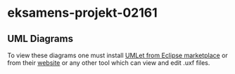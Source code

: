 # eksamens-projekt-02161

## UML Diagrams
To view these diagrams one must install [UMLet from Eclipse marketplace](https://marketplace.eclipse.org/content/umlet-uml-tool-fast-uml-diagrams)
or from their [website](https://www.umlet.com/changes.htm)
or any other tool which can view and edit .uxf files.

